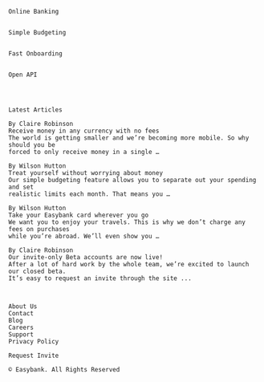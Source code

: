     Online Banking


    Simple Budgeting


    Fast Onboarding


    Open API




    Latest Articles

    By Claire Robinson
    Receive money in any currency with no fees
    The world is getting smaller and we’re becoming more mobile. So why should you be
    forced to only receive money in a single …

    By Wilson Hutton
    Treat yourself without worrying about money
    Our simple budgeting feature allows you to separate out your spending and set
    realistic limits each month. That means you …

    By Wilson Hutton
    Take your Easybank card wherever you go
    We want you to enjoy your travels. This is why we don’t charge any fees on purchases
    while you’re abroad. We’ll even show you …

    By Claire Robinson
    Our invite-only Beta accounts are now live!
    After a lot of hard work by the whole team, we’re excited to launch our closed beta.
    It’s easy to request an invite through the site ...



    About Us
    Contact
    Blog
    Careers
    Support
    Privacy Policy

    Request Invite

    © Easybank. All Rights Reserved
